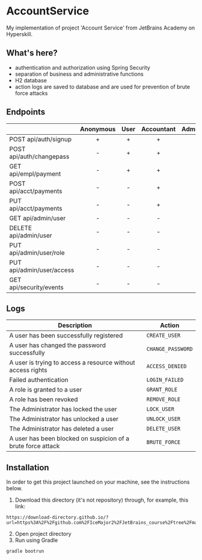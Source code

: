 # AccountService

My implementation of project 'Account Service' from JetBrains Academy on Hyperskill.

## What's here?
- authentication and authorization using Spring Security
- separation of business and administrative functions
- H2 database
- action logs are saved to database and are used for prevention of brute force attacks

## Endpoints
|							| Anonymous	| User | Accountant | Administrator | Auditor |
|---------------------------|:---------:|:----:|:----------:|:-------------:|:-------:|
| POST api/auth/signup		|     +     |   +  |      +     |       +       |    +    |
| POST api/auth/changepass	|     -     |   +  |      +     |       +       |    -    |
| GET api/empl/payment		|     -     |   +  |      +     |       -       |    -    |
| POST api/acct/payments	|     -     |   -  |      +     |       -       |    -    |
| PUT api/acct/payments		|     -     |   -  |      +     |       -       |    -    |
| GET api/admin/user		|     -     |   -  |      -     |       +       |    -    |
| DELETE api/admin/user		|     -     |   -  |      -     |       +       |    -    |
| PUT api/admin/user/role	|     -     |   -  |      -     |       +       |    -    |
| PUT api/admin/user/access	|     -     |   -  |      -     |       +       |    -    |
| GET api/security/events	|     -     |   -  |      -     |       -       |    +    |

## Logs
| Description                                                  | Action				|
|--------------------------------------------------------------|--------------------|
| A user has been successfully registered                      | `CREATE_USER`     	|
| A user has changed the password successfully                 | `CHANGE_PASSWORD` 	|
| A user is trying to access a resource without access rights  | `ACCESS_DENIED`   	|
| Failed authentication                                        | `LOGIN_FAILED`    	|
| A role is granted to a user                                  | `GRANT_ROLE`      	|
| A role has been revoked                                      | `REMOVE_ROLE`     	|
| The Administrator has locked the user                        | `LOCK_USER`       	|
| The Administrator has unlocked a user                        | `UNLOCK_USER`     	|
| The Administrator has deleted a user                         | `DELETE_USER`     	|
| A user has been blocked on suspicion of a brute force attack | `BRUTE_FORCE`     	|

## Installation

In order to get this project launched on your machine, see the instructions below.

1. Download this directory (it's not repository) through, for example, this link:
```shell
https://download-directory.github.io/?url=https%3A%2F%2Fgithub.com%2FIceMajor2%2FJetBrains_course%2Ftree%2Fmain%2FAccountService
```
2. Open project directory
3. Run using Gradle
```shell
gradle bootrun
```
